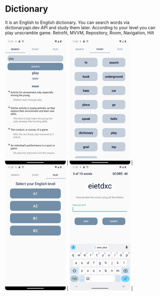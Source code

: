 # Dictionary
It is an English to English dictionary. You can search words via dictionaryapi.dev API and study them later. According to your level you can play unscramble game.
Retrofit, MVVM, Repository, Room, Navigation, Hilt


<img src="https://github.com/harmanmstf/Dictionary/blob/9c6c7b240ef35c7b632ef9b163f7ca81abd62a5a/dictionary1.png" width="200"> | <img src="https://github.com/harmanmstf/Dictionary/blob/8a81146069203b4a06277df76ef1254cfb32ea0b/dictionary2.png" width="200"> | <img src="https://github.com/harmanmstf/Dictionary/blob/8a81146069203b4a06277df76ef1254cfb32ea0b/dictionary3.png" width="200"> | <img src="https://github.com/harmanmstf/Dictionary/blob/8a81146069203b4a06277df76ef1254cfb32ea0b/dictionary4.png" width="200"> |






